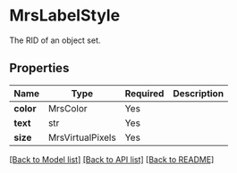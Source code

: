 # MrsLabelStyle

The RID of an object set.


## Properties
| Name | Type | Required | Description |
| ------------ | ------------- | ------------- | ------------- |
**color** | MrsColor | Yes |  |
**text** | str | Yes |  |
**size** | MrsVirtualPixels | Yes |  |


[[Back to Model list]](../../../../README.md#models-v1-link) [[Back to API list]](../../../../README.md#apis-v1-link) [[Back to README]](../../../../README.md)
